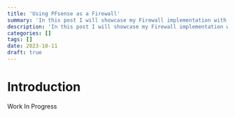 ```yaml
---
title: 'Using PFsense as a Firewall'
summary: 'In this post I will showcase my Firewall implementation with PFsense.'
description: 'In this post I will showcase my Firewall implementation with PFsense.'
categories: []
tags: []
date: 2023-10-11
draft: true
---
```


# Introduction

Work In Progress